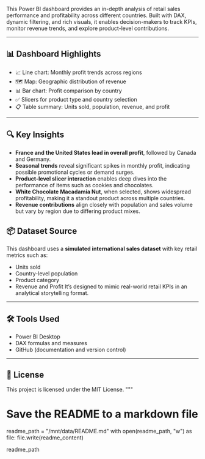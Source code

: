 This Power BI dashboard provides an in-depth analysis of retail sales performance and profitability across different countries. Built with DAX, dynamic filtering, and rich visuals, it enables decision-makers to track KPIs, monitor revenue trends, and explore product-level contributions.

---

## 📊 Dashboard Highlights

- 📈 Line chart: Monthly profit trends across regions
- 🗺️ Map: Geographic distribution of revenue
- 📊 Bar chart: Profit comparison by country
- ✅ Slicers for product type and country selection
- 📋 Table summary: Units sold, population, revenue, and profit

---

## 🔍 Key Insights

- **France and the United States lead in overall profit**, followed by Canada and Germany.
- **Seasonal trends** reveal significant spikes in monthly profit, indicating possible promotional cycles or demand surges.
- **Product-level slicer interaction** enables deep dives into the performance of items such as cookies and chocolates.
- **White Chocolate Macadamia Nut**, when selected, shows widespread profitability, making it a standout product across multiple countries.
- **Revenue contributions** align closely with population and sales volume but vary by region due to differing product mixes.



## 📦 Dataset Source

This dashboard uses a **simulated international sales dataset** with key retail metrics such as:
- Units sold
- Country-level population
- Product category
- Revenue and Profit
It’s designed to mimic real-world retail KPIs in an analytical storytelling format.

---

## 🛠 Tools Used

- Power BI Desktop
- DAX formulas and measures
- GitHub (documentation and version control)

---

## 🪪 License

This project is licensed under the MIT License.
"""

# Save the README to a markdown file
readme_path = "/mnt/data/README.md"
with open(readme_path, "w") as file:
    file.write(readme_content)

readme_path
